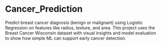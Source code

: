 # Cancer_Prediction
Predict breast cancer diagnosis (benign or malignant) using Logistic Regression on features like radius, texture, and area. This project uses the Breast Cancer Wisconsin dataset with visual insights and model evaluation to show how simple ML can support early cancer detection.
